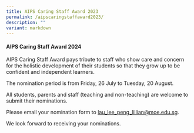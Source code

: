 ```yaml
---
title: AIPS Caring Staff Award 2023
permalink: /aipscaringstaffaward2023/
description: ""
variant: markdown
---
```

#### AIPS Caring Staff Award 2024

AIPS Caring Staff Award pays tribute to staff who show care and concern for the holistic development of their students so that they grow up to be confident and independent learners. 

The nomination period is from Friday, 26 July to Tuesday, 20 August. 

All students, parents and staff (teaching and non-teaching) are welcome to submit their nominations. 

Please email your nomination form to lau_lee_peng_lillian@moe.edu.sg. 

We look forward to receiving your nominations.